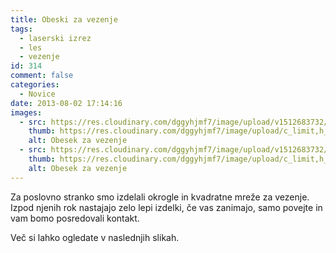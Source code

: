 ```yaml
---
title: Obeski za vezenje
tags:
  - laserski izrez
  - les
  - vezenje
id: 314
comment: false
categories:
  - Novice
date: 2013-08-02 17:14:16
images:
  - src: https://res.cloudinary.com/dggyhjmf7/image/upload/v1512683732/07_ymdcim.jpg
    thumb: https://res.cloudinary.com/dggyhjmf7/image/upload/c_limit,h_100,w_150/v1512683732/07_ymdcim.jpg
    alt: Obesek za vezenje
  - src: https://res.cloudinary.com/dggyhjmf7/image/upload/v1512683732/01_hhomi7.jpg
    thumb: https://res.cloudinary.com/dggyhjmf7/image/upload/c_limit,h_100,w_150/v1512683732/01_hhomi7.jpg
    alt: Obesek za vezenje
---
```


Za poslovno stranko smo izdelali okrogle in kvadratne mreže za vezenje. Izpod njenih rok nastajajo zelo lepi izdelki, če vas zanimajo, samo povejte in vam bomo posredovali kontakt.

Več si lahko ogledate v naslednjih slikah.